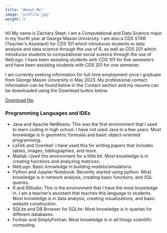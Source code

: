 ```yaml
---
title: "About Me"
image: "profile.jpg"
weight: 8
---
```


Hi! My name is Zachary Stept. I am a Computational and Data Science major in my fourth year at George Mason University. I am also a CDS STAR (Teacher's Assistant) for CDS 101 which introduces students to data analysis and data science through the use of R, as well as CDS 201 which introduces students to computational social science through the use of NetLogo. I have been assisting students with CDS 101 for five semesters and have been assisting students with CDS 201 for one semester.

I am currently seeking information for full-time employment once I graduate from George Mason University in May 2023. My professional contact information can be found below in the Contact section and my resume can be downloaded using the Download button below.

[Download file](/resume.pdf)

### Programming Languages and IDEs

* Java and Apache NetBeans: This was the first environment that I used to learn coding in high school. I have not used Java in a few years. Most knowledge is in geometric formulas and basic object-oriented programming.
* LaTeX and Overleaf: I have used this for writing papers that includes tables, images, bibliographies, and more.
* Matlab: Used this environment for a little bit. Most knowledge is in creating functions and analyzing matrices.
* NetLogo: Basic knowledge in building models/simulations.
* Python and Jupyter Notebook: Recently started using python. Most knowledge is in network analysis, creating basic functions, and SQL queries.
* R and RStudio: This is the environment that I have the most knowledge in. I am a teacher’s assistant that teaches this language to students. Most knowledge is in data analysis, creating visualizations, and basic website construction.
* SQLite and DB Browser for SQLite: Most knowledge is in queries for different databases.
* Fortran and SimplyFortran: Most knowledge is in all things scientific computing.